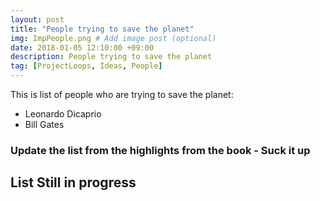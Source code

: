 ```yaml
---
layout: post
title: "People trying to save the planet"
img: ImpPeople.png # Add image post (optional)
date: 2018-01-05 12:10:00 +09:00
description: People trying to save the planet
tag: [ProjectLoops, Ideas, People]
---
```


This is list of people who are trying to save the planet:
- Leonardo Dicaprio
- Bill Gates

### Update the list from the highlights from the book - Suck it up

## List Still in progress